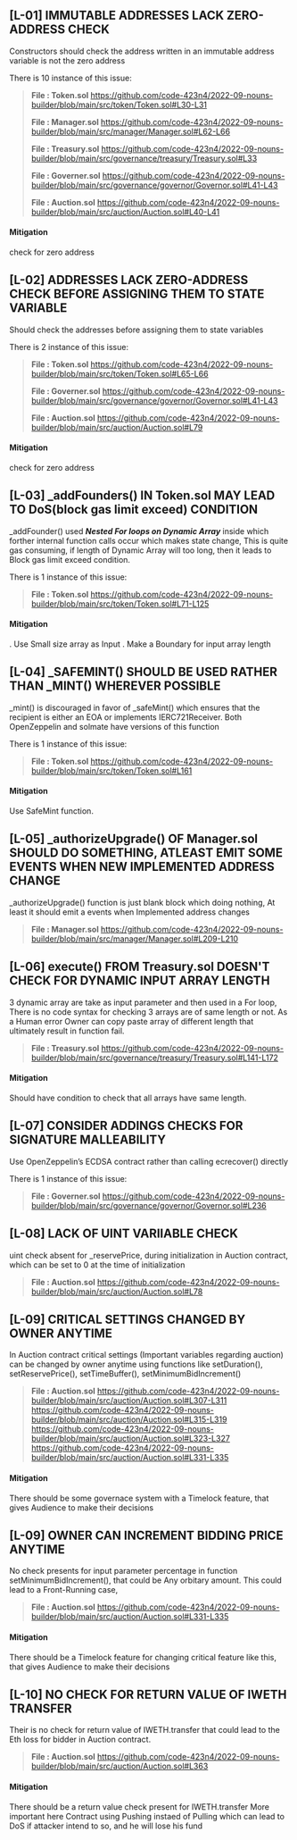 ## [L-01] IMMUTABLE ADDRESSES LACK ZERO-ADDRESS CHECK

Constructors should check the address written in an immutable address variable is not the zero address

There is 10 instance of this issue:

> **File : Token.sol**
> https://github.com/code-423n4/2022-09-nouns-builder/blob/main/src/token/Token.sol#L30-L31
>
> **File : Manager.sol**
> https://github.com/code-423n4/2022-09-nouns-builder/blob/main/src/manager/Manager.sol#L62-L66
>
> **File : Treasury.sol**
> https://github.com/code-423n4/2022-09-nouns-builder/blob/main/src/governance/treasury/Treasury.sol#L33
>
> **File : Governer.sol**
> https://github.com/code-423n4/2022-09-nouns-builder/blob/main/src/governance/governor/Governor.sol#L41-L43
>
> **File : Auction.sol**
> https://github.com/code-423n4/2022-09-nouns-builder/blob/main/src/auction/Auction.sol#L40-L41


#### **Mitigation**

check for zero address


## [L-02] ADDRESSES LACK ZERO-ADDRESS CHECK BEFORE ASSIGNING THEM TO STATE VARIABLE

Should check the addresses before assigning them to state variables

There is 2 instance of this issue:

> **File : Token.sol**
> https://github.com/code-423n4/2022-09-nouns-builder/blob/main/src/token/Token.sol#L65-L66
>
> **File : Governer.sol**
> https://github.com/code-423n4/2022-09-nouns-builder/blob/main/src/governance/governor/Governor.sol#L41-L43
>
> **File : Auction.sol**
> https://github.com/code-423n4/2022-09-nouns-builder/blob/main/src/auction/Auction.sol#L79


#### **Mitigation**

check for zero address



## [L-03] _addFounders() IN Token.sol MAY LEAD TO DoS(block gas limit exceed) CONDITION


_addFounder() used ***Nested For loops on Dynamic Array*** inside which forther internal function calls occur which makes state change,
This is quite gas consuming, if length of Dynamic Array will too long, then it leads to Block gas limit exceed condition.

There is 1 instance of this issue:

> **File : Token.sol**
> https://github.com/code-423n4/2022-09-nouns-builder/blob/main/src/token/Token.sol#L71-L125


#### **Mitigation**

. Use Small size array as Input
. Make a Boundary for input array length


## [L-04] _SAFEMINT() SHOULD BE USED RATHER THAN _MINT() WHEREVER POSSIBLE

_mint() is discouraged in favor of _safeMint() which ensures that the recipient is either an EOA or implements IERC721Receiver. Both OpenZeppelin and solmate have versions of this function

There is 1 instance of this issue:

> **File : Token.sol**
> https://github.com/code-423n4/2022-09-nouns-builder/blob/main/src/token/Token.sol#L161

#### **Mitigation**

Use SafeMint function.


## [L-05] _authorizeUpgrade() OF Manager.sol SHOULD DO SOMETHING, ATLEAST EMIT SOME EVENTS WHEN NEW IMPLEMENTED ADDRESS CHANGE


_authorizeUpgrade() function is just blank block which doing nothing,
At least it should emit a events when Implemented address changes   

> **File : Manager.sol**
> https://github.com/code-423n4/2022-09-nouns-builder/blob/main/src/manager/Manager.sol#L209-L210



## [L-06] execute() FROM Treasury.sol DOESN'T CHECK FOR DYNAMIC INPUT ARRAY LENGTH

3 dynamic array are take as input parameter and then used in a For loop,
There is no code syntax for checking 3 arrays are of same length or not. As a Human error Owner can copy paste array of different length that ultimately 
result in function fail.

> **File : Treasury.sol**
> https://github.com/code-423n4/2022-09-nouns-builder/blob/main/src/governance/treasury/Treasury.sol#L141-L172

#### **Mitigation**

Should have condition to check that all arrays have same length.


## [L-07] CONSIDER ADDINGS CHECKS FOR SIGNATURE MALLEABILITY

Use OpenZeppelin’s ECDSA contract rather than calling ecrecover() directly

There is 1 instance of this issue:

> **File : Governer.sol**
> https://github.com/code-423n4/2022-09-nouns-builder/blob/main/src/governance/governor/Governor.sol#L236


## [L-08] LACK OF UINT VARIIABLE CHECK

uint check absent for _reservePrice, during initialization in Auction contract, which can be set to 0 at the time of initialization 


> **File : Auction.sol**
> https://github.com/code-423n4/2022-09-nouns-builder/blob/main/src/auction/Auction.sol#L78


## [L-09] CRITICAL SETTINGS CHANGED BY OWNER ANYTIME

In Auction contract critical settings (Important variables regarding auction) can be changed by owner anytime using functions like
setDuration(), setReservePrice(), setTimeBuffer(), setMinimumBidIncrement()


> **File : Auction.sol**
> https://github.com/code-423n4/2022-09-nouns-builder/blob/main/src/auction/Auction.sol#L307-L311
> https://github.com/code-423n4/2022-09-nouns-builder/blob/main/src/auction/Auction.sol#L315-L319
> https://github.com/code-423n4/2022-09-nouns-builder/blob/main/src/auction/Auction.sol#L323-L327
> https://github.com/code-423n4/2022-09-nouns-builder/blob/main/src/auction/Auction.sol#L331-L335

#### **Mitigation**

There should be some governace system with a Timelock feature, that gives Audience to make their decisions

## [L-09] OWNER CAN INCREMENT BIDDING PRICE ANYTIME 

No check presents for input parameter percentage in function setMinimumBidIncrement(), that could be Any orbitary amount.
This could lead to a Front-Running case,

> **File : Auction.sol**
> https://github.com/code-423n4/2022-09-nouns-builder/blob/main/src/auction/Auction.sol#L331-L335

#### **Mitigation**

There should be a Timelock feature for changing critical feature like this, that gives Audience to make their decisions


## [L-10] NO CHECK FOR RETURN VALUE OF IWETH TRANSFER

Their is no check for return value of IWETH.transfer that could lead to the Eth loss for bidder in Auction contract.

> **File : Auction.sol**
> https://github.com/code-423n4/2022-09-nouns-builder/blob/main/src/auction/Auction.sol#L363


#### **Mitigation**

There should be a return value check present for IWETH.transfer
More important here Contract using Pushing instaed of Pulling which can lead to DoS if attacker intend to so, and he will lose his fund 


 